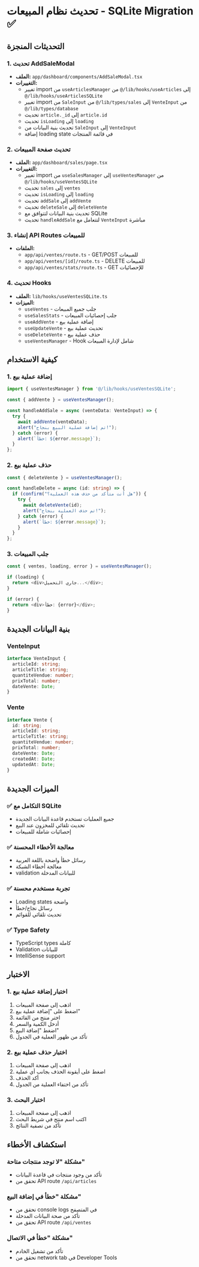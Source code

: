 # تحديث نظام المبيعات - SQLite Migration ✅

## التحديثات المنجزة

### 1. تحديث AddSaleModal
- **الملف:** `app/dashboard/components/AddSaleModal.tsx`
- **التغييرات:**
  - تغيير import من `useArticlesManager` من `@/lib/hooks/useArticles` إلى `@/lib/hooks/useArticlesSQLite`
  - تغيير import من `SaleInput` من `@/lib/types/sales` إلى `VenteInput` من `@/lib/types/database`
  - تحديث `article._id` إلى `article.id`
  - تحديث `isLoading` إلى `loading`
  - تحديث بنية البيانات من `SaleInput` إلى `VenteInput`
  - إضافة loading state في قائمة المنتجات

### 2. تحديث صفحة المبيعات
- **الملف:** `app/dashboard/sales/page.tsx`
- **التغييرات:**
  - تغيير import من `useSalesManager` إلى `useVentesManager` من `@/lib/hooks/useVentesSQLite`
  - تحديث `sales` إلى `ventes`
  - تحديث `isLoading` إلى `loading`
  - تحديث `addSale` إلى `addVente`
  - تحديث `deleteSale` إلى `deleteVente`
  - تحديث بنية البيانات لتتوافق مع SQLite
  - تحديث `handleAddSale` لتتعامل مع `VenteInput` مباشرة

### 3. إنشاء API Routes للمبيعات
- **الملفات:**
  - `app/api/ventes/route.ts` - GET/POST للمبيعات
  - `app/api/ventes/[id]/route.ts` - DELETE للمبيعات
  - `app/api/ventes/stats/route.ts` - GET للإحصائيات

### 4. تحديث Hooks
- **الملف:** `lib/hooks/useVentesSQLite.ts`
- **الميزات:**
  - `useVentes` - جلب جميع المبيعات
  - `useSalesStats` - جلب إحصائيات المبيعات
  - `useAddVente` - إضافة عملية بيع
  - `useUpdateVente` - تحديث عملية بيع
  - `useDeleteVente` - حذف عملية بيع
  - `useVentesManager` - Hook شامل لإدارة المبيعات

## كيفية الاستخدام

### 1. إضافة عملية بيع
```typescript
import { useVentesManager } from '@/lib/hooks/useVentesSQLite';

const { addVente } = useVentesManager();

const handleAddSale = async (venteData: VenteInput) => {
  try {
    await addVente(venteData);
    alert("تم إضافة عملية البيع بنجاح!");
  } catch (error) {
    alert(`خطأ: ${error.message}`);
  }
};
```

### 2. حذف عملية بيع
```typescript
const { deleteVente } = useVentesManager();

const handleDelete = async (id: string) => {
  if (confirm("هل أنت متأكد من حذف هذه العملية؟")) {
    try {
      await deleteVente(id);
      alert("تم حذف العملية بنجاح!");
    } catch (error) {
      alert(`خطأ: ${error.message}`);
    }
  }
};
```

### 3. جلب المبيعات
```typescript
const { ventes, loading, error } = useVentesManager();

if (loading) {
  return <div>جاري التحميل...</div>;
}

if (error) {
  return <div>خطأ: {error}</div>;
}
```

## بنية البيانات الجديدة

### VenteInput
```typescript
interface VenteInput {
  articleId: string;
  articleTitle: string;
  quantiteVendue: number;
  prixTotal: number;
  dateVente: Date;
}
```

### Vente
```typescript
interface Vente {
  id: string;
  articleId: string;
  articleTitle: string;
  quantiteVendue: number;
  prixTotal: number;
  dateVente: Date;
  createdAt: Date;
  updatedAt: Date;
}
```

## الميزات الجديدة

### ✅ **التكامل مع SQLite**
- جميع العمليات تستخدم قاعدة البيانات الجديدة
- تحديث تلقائي للمخزون عند البيع
- إحصائيات شاملة للمبيعات

### ✅ **معالجة الأخطاء المحسنة**
- رسائل خطأ واضحة باللغة العربية
- معالجة أخطاء الشبكة
- validation للبيانات المدخلة

### ✅ **تجربة مستخدم محسنة**
- Loading states واضحة
- رسائل نجاح/خطأ
- تحديث تلقائي للقوائم

### ✅ **Type Safety**
- TypeScript types كاملة
- Validation للبيانات
- IntelliSense support

## الاختبار

### 1. اختبار إضافة عملية بيع
1. اذهب إلى صفحة المبيعات
2. اضغط على "إضافة عملية بيع"
3. اختر منتج من القائمة
4. أدخل الكمية والسعر
5. اضغط "إضافة البيع"
6. تأكد من ظهور العملية في الجدول

### 2. اختبار حذف عملية بيع
1. اذهب إلى صفحة المبيعات
2. اضغط على أيقونة الحذف بجانب أي عملية
3. أكد الحذف
4. تأكد من اختفاء العملية من الجدول

### 3. اختبار البحث
1. اذهب إلى صفحة المبيعات
2. اكتب اسم منتج في شريط البحث
3. تأكد من تصفية النتائج

## استكشاف الأخطاء

### مشكلة "لا توجد منتجات متاحة"
- تأكد من وجود منتجات في قاعدة البيانات
- تحقق من API route `/api/articles`

### مشكلة "خطأ في إضافة البيع"
- تحقق من console logs في المتصفح
- تأكد من صحة البيانات المدخلة
- تحقق من API route `/api/ventes`

### مشكلة "خطأ في الاتصال"
- تأكد من تشغيل الخادم
- تحقق من network tab في Developer Tools
